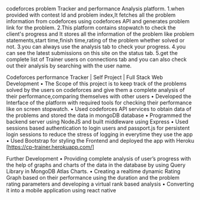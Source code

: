 codeforces problem Tracker and performance Analysis platform. 1.when provided with contest Id and problem index,It fetches all the problem information from codeforces using codeforces API and generates problem link for the problem. 2.This platform contains stopwatch to check the client's progress and It stores all the information of the problem like problem statements,start time,finish time,rating of the problem whether solved or not. 3.you can always use the analysis tab to check your progress. 4.you can see the latest submissions on this site on the status tab. 5.get the complete list of Trainer users on connections tab and you can also check out their analysis by searching with the user name.

Codeforces performance Tracker | Self Project | Full Stack Web Development • The Scope of this project is to keep track of the problems solved by the users on codeforces and give them a complete analysis of their performance,comparing themselves with other users • Developed the Interface of the platform with required tools for checking their performance like on screen stopwatch. • Used codeforces API services to obtain data of the problems and stored the data in mongoDB database • Programmed the backend server using NodeJS and built middleware using Express • Used sessions based authentication to login users and passport.js for persistent login sessions to reduce the stress of logging in everytime they use the app • Used Bootstrap for styling the Frontend and deployed the app with Heroku [https://cp-trainer.herokuapp.com/]

Further Development • Providing complete analysis of user’s progress with the help of graphs and charts of the data in the database by using Query Library in MongoDB Atlas Charts. • Creating a realtime dynamic Rating Graph based on their performance using the duration and the problem rating parameters and developing a virtual rank based analysis • Converting it into a mobile application using react native
